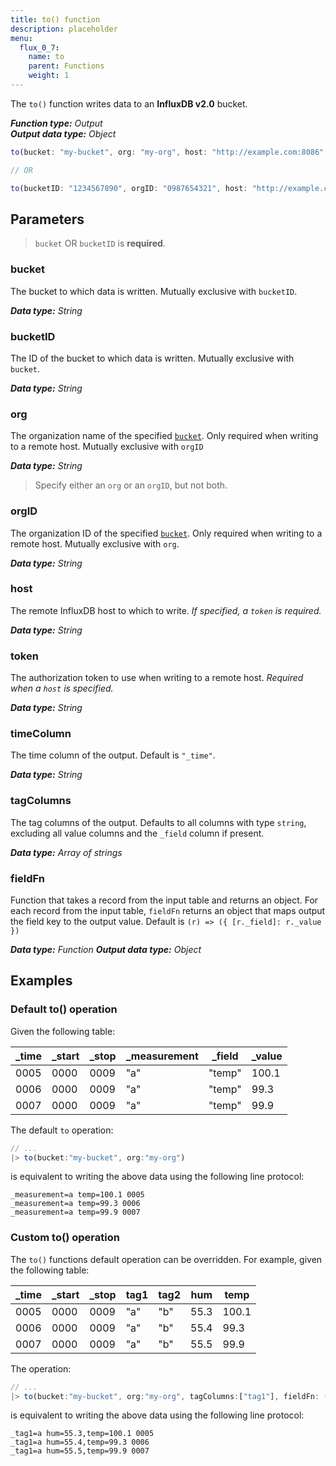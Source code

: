 ```yaml
---
title: to() function
description: placeholder
menu:
  flux_0_7:
    name: to
    parent: Functions
    weight: 1
---
```


The `to()` function writes data to an **InfluxDB v2.0** bucket.

_**Function type:** Output_  
_**Output data type:** Object_

```js
to(bucket: "my-bucket", org: "my-org", host: "http://example.com:8086", token: "xxxxxx", timeColumn: "_time", tagColumns: ["tag1", "tag2", "tag3"], fieldFn: (r) => ({ [r._field]: r._value }))

// OR

to(bucketID: "1234567890", orgID: "0987654321", host: "http://example.com:8086", token: "xxxxxx", timeColumn: "_time", tagColumns: ["tag1", "tag2", "tag3"], fieldFn: (r) => ({ [r._field]: r._value }))
```

## Parameters

> `bucket` OR `bucketID` is **required**.

### bucket
The bucket to which data is written. Mutually exclusive with `bucketID`.

_**Data type:** String_

### bucketID
The ID of the bucket to which data is written. Mutually exclusive with `bucket`.

_**Data type:** String_

### org
The organization name of the specified [`bucket`](#bucket).
Only required when writing to a remote host.
Mutually exclusive with `orgID`

_**Data type:** String_

> Specify either an `org` or an `orgID`, but not both.

### orgID
The organization ID of the specified [`bucket`](#bucket).
Only required when writing to a remote host.
Mutually exclusive with `org`.

_**Data type:** String_

### host
The remote InfluxDB host to which to write.
_If specified, a `token` is required._

_**Data type:** String_

### token
The authorization token to use when writing to a remote host.
_Required when a `host` is specified._

_**Data type:** String_

### timeColumn
The time column of the output.
Default is `"_time"`.

_**Data type:** String_

### tagColumns
The tag columns of the output.
Defaults to all columns with type `string`, excluding all value columns and the `_field` column if present.

_**Data type:** Array of strings_

### fieldFn
Function that takes a record from the input table and returns an object.
For each record from the input table, `fieldFn` returns an object that maps output the field key to the output value.
Default is `(r) => ({ [r._field]: r._value })`

_**Data type:** Function_
_**Output data type:** Object_

## Examples

### Default to() operation
Given the following table:

| _time | _start | _stop | _measurement | _field | _value |
| ----- | ------ | ----- | ------------ | ------ | ------ |
| 0005  | 0000   | 0009  | "a"          | "temp" | 100.1  |
| 0006  | 0000   | 0009  | "a"          | "temp" | 99.3   |
| 0007  | 0000   | 0009  | "a"          | "temp" | 99.9   |

The default `to` operation:

```js
// ...
|> to(bucket:"my-bucket", org:"my-org")
```

is equivalent to writing the above data using the following line protocol:

```
_measurement=a temp=100.1 0005
_measurement=a temp=99.3 0006
_measurement=a temp=99.9 0007
```

### Custom to() operation
The `to()` functions default operation can be overridden. For example, given the following table:

| _time | _start | _stop | tag1 | tag2 | hum  | temp  |
| ----- | ------ | ----- | ---- | ---- | ---- | ----- |
| 0005  | 0000   | 0009  | "a"  | "b"  | 55.3 | 100.1 |
| 0006  | 0000   | 0009  | "a"  | "b"  | 55.4 | 99.3  |
| 0007  | 0000   | 0009  | "a"  | "b"  | 55.5 | 99.9  |

The operation:

```js
// ...
|> to(bucket:"my-bucket", org:"my-org", tagColumns:["tag1"], fieldFn: (r) => return {"hum": r.hum, "temp": r.temp})
```

is equivalent to writing the above data using the following line protocol:

```
_tag1=a hum=55.3,temp=100.1 0005
_tag1=a hum=55.4,temp=99.3 0006
_tag1=a hum=55.5,temp=99.9 0007
```
